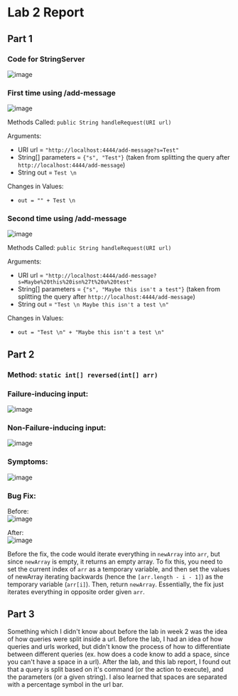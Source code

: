 # Lab 2 Report
## Part 1

### Code for StringServer
![image](https://user-images.githubusercontent.com/73510375/234178170-d5fa4779-0cb2-4482-a9c1-2f5979e0bb13.png)

### First time using /add-message
![image](https://user-images.githubusercontent.com/73510375/234178145-94334cf2-d021-43a2-b475-f46de1e987b4.png)

Methods Called: `public String handleRequest(URI url)`

Arguments:
* URI url = `"http://localhost:4444/add-message?s=Test"`
* String[] parameters = `{"s", "Test"}` (taken from splitting the query after `http://localhost:4444/add-message`)
* String out = `Test \n` 

Changes in Values:
* `out = "" + Test \n`

### Second time using /add-message
![image](https://user-images.githubusercontent.com/73510375/234179128-ffe80f4d-d797-4a2d-b1b2-12e533dc5b17.png)

Methods Called: `public String handleRequest(URI url)`

Arguments:
* URI url = `"http://localhost:4444/add-message?s=Maybe%20this%20isn%27t%20a%20test"`
* String[] parameters = `{"s", "Maybe this isn't a test"}` (taken from splitting the query after `http://localhost:4444/add-message`)
* String out = `"Test \n Maybe this isn't a test \n"`

Changes in Values:
* `out = "Test \n" + "Maybe this isn't a test \n"`

## Part 2
### Method: `static int[] reversed(int[] arr)`

### Failure-inducing input:
![image](https://user-images.githubusercontent.com/73510375/234180547-d87ab69f-41ac-4864-b200-7113f5a416ae.png)

### Non-Failure-inducing input:
![image](https://user-images.githubusercontent.com/73510375/234180570-99a3b095-7e0d-4950-bb36-76e4b06b0b7e.png)

### Symptoms:
![image](https://user-images.githubusercontent.com/73510375/234180609-016be374-deef-4337-a45e-bd1cbd511a5c.png)

### Bug Fix:
Before: 
<br> ![image](https://user-images.githubusercontent.com/73510375/234180288-d806f832-7015-4e33-9b08-1d0ef9256610.png)

After:
<br> ![image](https://user-images.githubusercontent.com/73510375/234181079-aee3fc25-d252-4318-9dd8-a874c8d1d4bf.png)

Before the fix, the code would iterate everything in `newArray` into `arr`, but since `newArray` is empty, it returns an empty array. To fix this, you need to set the current index of `arr` as a temporary variable, and then set the values of newArray iterating backwards (hence the `[arr.length - i - 1]`) as the temporary variable (`arr[i]`). Then, return `newArray`. Essentially, the fix just iterates everything in opposite order given `arr`.

## Part 3
Something which I didn't know about before the lab in week 2 was the idea of how queries were split inside a url. Before the lab, I had an idea of how queries and urls worked, but didn't know the process of how to differentiate between different queries (ex. how does a code know to add a space, since you can't have a space in a url). After the lab, and this lab report, I found out that a query is split based on it's command (or the action to execute), and the parameters (or a given string). I also learned that spaces are separated with a percentage symbol in the url bar.


